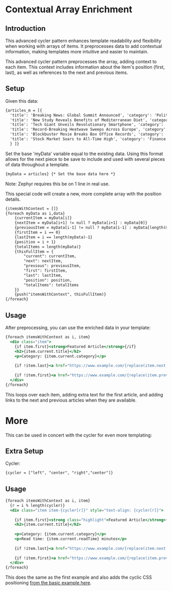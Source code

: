# Contextual Array Enrichment

## Introduction
This advanced cycler pattern enhances template readability and flexibility when working with arrays of items. 
It preprocesses data to add contextual information, making templates more intuitive and easier to maintain.

This advanced cycler pattern preprocesses the array, adding context to each item. 
This context includes information about the item's position (first, last), as well as references to the next and previous items.


## Setup
Given this data:

```handlebars
{articles_m = [{
  'title': 'Breaking News: Global Summit Announced', 'category': 'Politics', 'readTime': 5}, {
  'title': 'New Study Reveals Benefits of Mediterranean Diet', 'category': 'Health', 'readTime': 7}, {
  'title': 'Tech Giant Unveils Revolutionary Smartphone', 'category': 'Technology', 'readTime': 6}, {
  'title': 'Record-Breaking Heatwave Sweeps Across Europe', 'category': 'Environment', 'readTime': 4}, {
  'title': 'Blockbuster Movie Breaks Box Office Records', 'category': 'Entertainment', 'readTime': 3}, {
  'title': 'Stock Market Soars to All-Time High', 'category': 'Finance', 'readTime': 8
  } ]}
```

Set the base 'myData' variable equal to the existing data. Using this format allows for the next piece to be save to include and used with several pieces of data throughout a template.
```handlebars
{myData = articles} {* Set the base data here *}
```

Note: Zephyr requires this be on 1 line in real use.

This special code will create a new, more complete array with the position details.
```handlebars
{itemsWithContext = []}
{foreach myData as i,data}
    {currentItem = myData[i]}
    {nextItem = myData[i+1] != null ? myData[i+1] : myData[0]}
    {previousItem = myData[i-1] != null ? myData[i-1] : myData[length(myData)-1]}
    {firstItem = i == 0}
    {lastItem = i == length(myData)-1}
    {position = i + 1}
    {totalItems = length(myData)}
    {thisFullItem = {
        "current": currentItem,
        "next": nextItem,
        "previous": previousItem,
        "first": firstItem,
        "last": lastItem,
        "position": position,
        "totalItems": totalItems
    }}
    {push("itemsWithContext", thisFullItem)}
{/foreach}
```

## Usage

After preprocessing, you can use the enriched data in your template:

```handlebars
{foreach itemsWithContext as i, item}
  <div class="item">
    {if item.first}<strong>Featured Article</strong>{/if}   
    <h2>{item.current.title}</h2>
    <p>Category: {item.current.category}</p>
    
    {if !item.last}<a href="https://www.example.com/{replace(item.next.title,' ','-')}">Next: {item.next.title}</a> <br>{/if}
    
    {if !item.first}<a href="https://www.example.com/{replace(item.previous.title,' ','-')}">Previous: {item.previous.title}</a> <br>{/if}
  </div>
{/foreach}
```

This loops over each item, adding extra text for the first article, and adding links to the next and previous articles when they are available.

# More

This can be used in concert with the cycler for even more templating:

## Extra Setup

Cycler:
```handlebars
{cycler = ["left", "center", "right","center"]}
```

## Usage

```handlebars
{foreach itemsWithContext as i, item}
  {r = i % length(cycler)}
  <div class="item item-{cycler[r]}" style="text-align: {cycler[r]}">
       
    {if item.first}<strong class="highlight">Featured Article</strong>{/if}   
    <h2>{item.current.title}</h2>
    
    <p>Category: {item.current.category}</p>
    <p>Read time: {item.current.readTime} minutes</p>
    
    {if !item.last}<a href="https://www.example.com/{replace(item.next.title,' ','-')}" class="next-link">Next: {item.next.title}</a> <br>{/if}
    
    {if !item.first}<a href="https://www.example.com/{replace(item.previous.title,' ','-')}" class="prev-link">Previous: {item.previous.title}</a> <br>{/if}
  </div>
{/foreach}
```

This does the same as the first example and also adds the cyclic CSS positioning [from the basic example here](https://github.com/Colin-Whelan/SailthruCommunityDocs/blob/main/Code%20Samples/Advanced%20Zephyr/Cycler.md).


